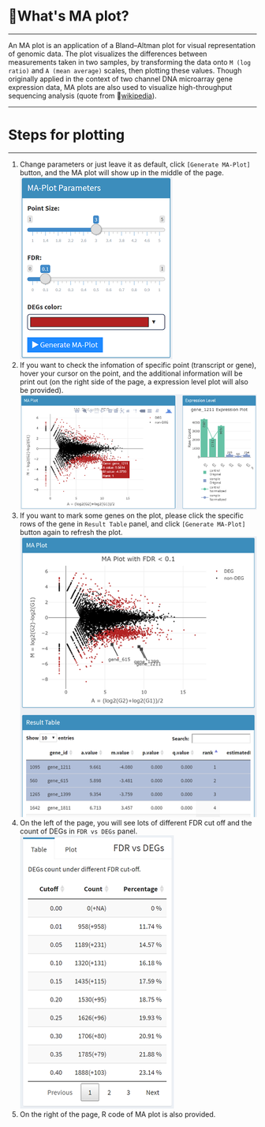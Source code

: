 # 🤔What's MA plot?

---

An MA plot is an application of a Bland–Altman plot for visual representation of genomic data. The plot visualizes the differences between measurements taken in two samples, by transforming the data onto `M (log ratio)` and `A (mean average)` scales, then plotting these values. Though originally applied in the context of two channel DNA microarray gene expression data, MA plots are also used to visualize high-throughput sequencing analysis (quote from 🔗[wikipedia](https://en.wikipedia.org/wiki/MA_plot)).

---

# Steps for plotting
---
1. Change parameters or just leave it as default, click `[Generate MA-Plot]` button, and the MA plot will show up in the middle of the page.  
  ![MA plot parameters](../www/maPlotPara.png)
2. If you want to check the infomation of specific point (transcript or gene), hover your cursor on the point, and the additional information will be print out (on the right side of the page, a expression level plot will also be provided).  
  ![MA Plot](../www/maplot1.png)
3. If you want to mark some genes on the plot, please click the specific rows of the gene in  `Result Table` panel, and click `[Generate MA-Plot]` button again to refresh the plot.   
  ![MA Plot](../www/maplot2.png)
4. On the left of the page, you will see lots of different FDR cut off and the count of DEGs in  `FDR vs DEGs` panel.  
  ![FDR vs DEGs](../www/fdrDegs.png)  
5. On the right of the page, R code of MA plot is also provided.   
